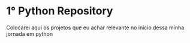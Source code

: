 # 1° Python Repository
 Colocarei aqui os projetos que eu achar relevante no inicio dessa minha jornada em python
